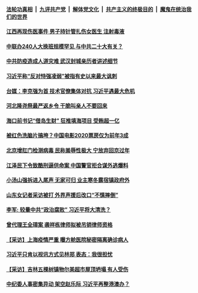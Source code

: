 

####  [法轮功真相](../../../../basic/blob/master/README.md?t=01282031) &nbsp;|&nbsp; [九评共产党](../../../../9ping.md/blob/master/README.md?t=01282031) &nbsp;|&nbsp; [解体党文化](../../../../jtdwh.md/blob/master/README.md?t=01282031)  &nbsp;|&nbsp; [共产主义的终极目的](../../../../gczydzjmd.md/blob/master/README.md?t=01282031) &nbsp;|&nbsp; [魔鬼在统治我们的世界](../../../../mgztzwmdsj.md/blob/master/README.md?t=01282031) 

#### [江西再现伤医事件 男子持针管扎伤女医生 注射毒液](../pages/soh5/468638.md?t=01282031) 
#### [中联办240人大换班规模罕见 与中共二十大有关？](../pages/soh5/468569.md?t=01282031) 
#### [中共防疫造成人道灾难 武汉封城亲历者讲述细节](../pages/soh5/468623.md?t=01282031) 
#### [习近平称“反对恃强凌弱”被指有史以来最大讽刺](../pages/soh5/468575.md?t=01282031) 
#### [台媒：李克强为首 技术官僚集体对抗 习近平遇最大危机](../pages/soh5/468557.md?t=01282031) 
#### [河北隆尧祭最严返乡令 干脆叫亲人不要回来](../pages/soh5/468533.md?t=01282031) 
#### [海口前书记“借岛生财” 狂推填海项目 受贿超一亿](../pages/soh5/468512.md?t=01282031) 
#### [被红色洗脑片搞垮？中国电影2020票房仅为前年3成](../pages/soh5/468497.md?t=01282031) 
#### [北京增肛门检测病毒 民称羞辱性极大 宁放弃回京过年](../pages/soh5/468485.md?t=01282031) 
#### [江泽民下令致酷刑逼供命案 中国警官拒合谋外逃爆料](../pages/soh5/468443.md?t=01282031) 
#### [小汤山强拆进入尾声 无家可归 业主寒冬露宿镇政府外](../pages/soh5/468437.md?t=01282031) 
#### [山东女记者采访被打 外界声援后改口“不慎摔倒”](../pages/soh5/468425.md?t=01282031) 
#### [李军: 较量中共“政治腐败” 习近平将大清洗？ ](../pages/soh5/468431.md?t=01282031) 
#### [曾代理王全璋案 袭祥栋律师拟被吊销律师资格](../pages/soh5/468269.md?t=01282031) 
#### [【采访】上海疫情严重 曝方舱医院秘密隔离确诊病人](../pages/soh5/468293.md?t=01282031) 
#### [习近平只肯以视讯方式见林郑 表态：我很担忧](../pages/soh5/468287.md?t=01282031) 
#### [【采访】吉林五棵树镇物尔美超市屋顶坍塌 有人受伤](../pages/soh5/468275.md?t=01282031) 
#### [中纪委人事密集异动 架空赵乐际 习近平再整港澳办？](../pages/soh5/468266.md?t=01282031) 
